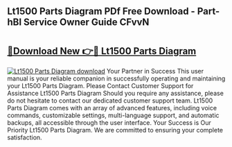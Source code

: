## Lt1500 Parts Diagram PDf Free Download - Part-hBI Service Owner Guide CFvvN

# <h2><a href="http://dfpohq.blite.top/?on=Lt1500+Parts+Diagram">🔗Download New 👉🔴 Lt1500 Parts Diagram</a></h2>

[![Lt1500 Parts Diagram download](https://i.imgur.com/lujVjoI.png)](http://dfpohq.blite.top/?on=Lt1500+Parts+Diagram)
Your Partner in Success This user manual is your reliable companion in successfully operating and maintaining your Lt1500 Parts Diagram. Please Contact Customer Support for Assistance Lt1500 Parts Diagram Should you require any assistance, please do not hesitate to contact our dedicated customer support team. Lt1500 Parts Diagram comes with an array of advanced features, including voice commands, customizable settings, multi-language support, and automatic backups, all accessible through the user interface. Your Success is Our Priority Lt1500 Parts Diagram. We are committed to ensuring your complete satisfaction.
